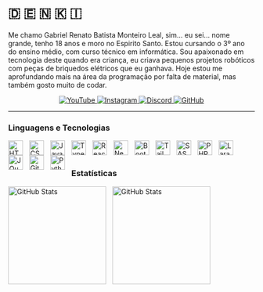 # 🇩 🇪 🇳 🇰 🇮

Me chamo Gabriel Renato Batista Monteiro Leal, sim... eu sei... nome grande, tenho 18 anos e moro no Espirito Santo. Estou cursando o 3º ano do ensino médio, com curso técnico em informática. Sou apaixonado em tecnologia deste quando era criança, eu criava pequenos projetos robóticos com peças de briquedos elétricos que eu ganhava. Hoje estou me aprofundando mais na área da programação por falta de material, mas também gosto muito de codar. 

<p align="center">
    <a href="https://www.youtube.com/@Denki_xs?sub_confirmation=1" target="_blank">
        <img 
        alt="YouTube"
        title="Inscreva-se no meu canal"
        src="https://custom-icon-badges.demolab.com/badge/YouTube-fc0303?style=for-the-badge&logo=video&logoColor=white&labelColor=e00000"
        />
    </a>
    <a href="https://www.instagram.com/denki_xs/" target="_blank">
        <img 
        alt="Instagram" 
        title="Me siga no instagram" 
        src="https://custom-icon-badges.demolab.com/badge/Instagram-ff00bb?style=for-the-badge&logo=instagram1&logoColor=white&labelColor=ff0077"
        />
    </a>
    <a href="https://discord.gg/4Dq2cFdD" target="_blank">
        <img 
        alt="Discord" 
        title="Entre no meu servidor" 
        src="https://custom-icon-badges.demolab.com/badge/Discord-6726ff?style=for-the-badge&logo=discord&logoColor=white&labelColor=4c00ff"
        />
    </a>
    <a href="https://github.com/Denkixs?tab=followers" target="_blank">
        <img 
        alt="GitHub" 
        title="Me siga no GitHub" 
        src="https://custom-icon-badges.demolab.com/badge/GitHub-0d0d0d?style=for-the-badge&logo=github&logoColor=white&labelColor=000000"
        />
    </a>
</p>

---

### Linguagens e Tecnologias

<img 
    align="left" 
    alt="HTML"
    title="HTML" 
    width="30px" 
    style="padding-right: 10px;" 
    src="https://cdn.jsdelivr.net/gh/devicons/devicon@latest/icons/html5/html5-original.svg" 
/>
<img 
    align="left" 
    alt="CSS" 
    title="CSS"
    width="30px" 
    style="padding-right: 10px;" 
    src="https://cdn.jsdelivr.net/gh/devicons/devicon@latest/icons/css3/css3-original.svg" 
/>
<img 
    align="left" 
    alt="JavaScript" 
    title="JavaScript"
    width="30px" 
    style="padding-right: 10px;" 
    src="https://cdn.jsdelivr.net/gh/devicons/devicon@latest/icons/javascript/javascript-original.svg" 
/>
<img 
    align="left" 
    alt="TypeScript"
    title="TypeScript" 
    width="30px" 
    style="padding-right: 10px;" 
    src="https://cdn.jsdelivr.net/gh/devicons/devicon@latest/icons/typescript/typescript-original.svg" 
/>
<img 
    align="left" 
    alt="React"
    title="React" 
    width="30px" 
    style="padding-right: 10px;" 
    src="https://cdn.jsdelivr.net/gh/devicons/devicon@latest/icons/react/react-original.svg" 
/>
<img 
    align="left" 
    alt="Next.js" 
    title="Next.js"
    width="30px" 
    style="padding-right: 10px;" 
    src="https://cdn.jsdelivr.net/gh/devicons/devicon@latest/icons/nextjs/nextjs-original.svg" 
/>
<img 
    align="left" 
    alt="Bootstrap"
    title="Bootstrap" 
    width="30px" 
    style="padding-right: 10px;" 
    src="https://cdn.jsdelivr.net/gh/devicons/devicon@latest/icons/bootstrap/bootstrap-original.svg" 
/>
<img 
    align="left" 
    alt="Tailwind" 
    title="Tailwind"
    width="30px" 
    style="padding-right: 10px;" 
    src="https://cdn.jsdelivr.net/gh/devicons/devicon@latest/icons/tailwindcss/tailwindcss-original.svg" 
/>
<img 
    align="left" 
    alt="SASS" 
    title="SASS"
    width="30px" 
    style="padding-right: 10px;" 
    src="https://cdn.jsdelivr.net/gh/devicons/devicon@latest/icons/sass/sass-original.svg" 
/>
<img 
    align="left" 
    alt="PHP" 
    title="PHP"
    width="30px" 
    style="padding-right: 10px;" 
    src="https://cdn.jsdelivr.net/gh/devicons/devicon@latest/icons/php/php-original.svg" 
/>
<img 
    align="left" 
    alt="Laravel" 
    title="Laravel"
    width="30px" 
    style="padding-right: 10px;" 
    src="https://cdn.jsdelivr.net/gh/devicons/devicon@latest/icons/laravel/laravel-original.svg" 
/>
<img 
    align="left" 
    alt="JQuery" 
    title="JQuery"
    width="30px" 
    style="padding-right: 10px;" 
    src="https://cdn.jsdelivr.net/gh/devicons/devicon@latest/icons/jquery/jquery-original.svg" 
/>
<img 
    align="left" 
    alt="Git" 
    title="Git"
    width="30px" 
    style="padding-right: 10px;" 
    src="https://cdn.jsdelivr.net/gh/devicons/devicon@latest/icons/git/git-original.svg" 
/>
<img 
    align="left" 
    alt="Python" 
    title="Python"
    width="30px" 
    style="padding-right: 10px;" 
    src="https://cdn.jsdelivr.net/gh/devicons/devicon@latest/icons/python/python-original.svg" 
/>

<br/>
<br/>

### Estatísticas

<p>
  <img 
    align="left" 
    alt="GitHub Stats" 
    height="200" 
    style="padding-right: 10px;" 
    src="https://github-readme-stats.vercel.app/api?username=Larissakich&show_icons=true&theme=tokyonight&include_all_commits=true&locale=pt-br" 
  />

<img 
      align="left" 
      alt="GitHub Stats" 
      height="200" 
      src="https://github-readme-stats.vercel.app/api/top-langs/?username=larissakich&theme=tokyonight&layout=compact&custom_title=Tecnologias&langs_count=9" 
  />

</p>
